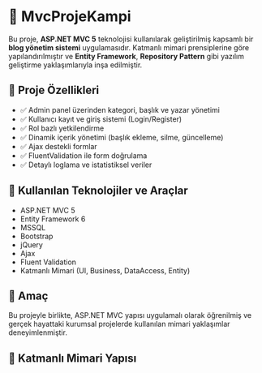 # 📌 MvcProjeKampi

Bu proje, **ASP.NET MVC 5** teknolojisi kullanılarak geliştirilmiş kapsamlı bir **blog yönetim sistemi** uygulamasıdır. Katmanlı mimari prensiplerine göre yapılandırılmıştır ve **Entity Framework**, **Repository Pattern** gibi yazılım geliştirme yaklaşımlarıyla inşa edilmiştir.

## 🚀 Proje Özellikleri

- ✅ Admin panel üzerinden kategori, başlık ve yazar yönetimi  
- ✅ Kullanıcı kayıt ve giriş sistemi (Login/Register)  
- ✅ Rol bazlı yetkilendirme  
- ✅ Dinamik içerik yönetimi (başlık ekleme, silme, güncelleme)  
- ✅ Ajax destekli formlar  
- ✅ FluentValidation ile form doğrulama  
- ✅ Detaylı loglama ve istatistiksel veriler

## 🔧 Kullanılan Teknolojiler ve Araçlar

- ASP.NET MVC 5  
- Entity Framework 6  
- MSSQL  
- Bootstrap  
- jQuery  
- Ajax  
- Fluent Validation  
- Katmanlı Mimari (UI, Business, DataAccess, Entity)

## 🎯 Amaç

Bu projeyle birlikte, ASP.NET MVC yapısı uygulamalı olarak öğrenilmiş ve gerçek hayattaki kurumsal projelerde kullanılan mimari yaklaşımlar deneyimlenmiştir.

## 🧩 Katmanlı Mimari Yapısı

